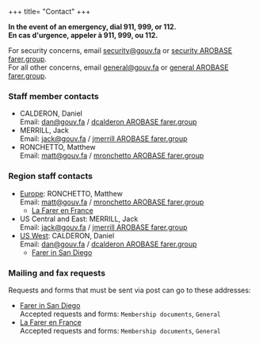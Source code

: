 +++
title= "Contact"
+++

**In the event of an emergency, dial 911, 999, or 112.**<br/>
**En cas d'urgence, appeler à 911, 999, ou 112.**

For security concerns, email [security@gouv.fa](mailto:security@gouv.fa) or [security AROBASE farer.group](mailto:security@farer.group).<br/>
For all other concerns, email [general@gouv.fa](mailto:general@gouv.fa) or [general AROBASE farer.group](mailto:general@farer.group).


### Staff member contacts
- CALDERON, Daniel<br/>
  Email: [dan@gouv.fa](mailto:dan@gouv.fa) / [dcalderon AROBASE farer.group](mailto:dcalderon@farer.group)
- MERRILL, Jack<br/>
  Email: [jack@gouv.fa](mailto:jack@gouv.fa) / [jmerrill AROBASE farer.group](mailto:jmerrill@farer.group)
- RONCHETTO, Matthew<br/>
  Email: [matt@gouv.fa](mailto:matt@gouv.fa) / [mronchetto AROBASE farer.group](mailto:mronchetto@farer.group)

### Region staff contacts
- [Europe](https://europe.farer): RONCHETTO, Matthew<br/>
  Email: [matt@gouv.fa](mailto:matt@gouv.fa) / [mronchetto AROBASE farer.group](mailto:mronchetto@farer.group)
  - [La Farer en France](https://france.europe.farer/en)
- US Central and East: MERRILL, Jack<br/>
  Email: [jack@gouv.fa](mailto:jack@gouv.fa) / [jmerrill AROBASE farer.group](mailto:jmerrill@farer.group)
- [US West](https://us.farer/west): CALDERON, Daniel<br/>
  Email: [dan@gouv.fa](mailto:dan@gouv.fa) / [dcalderon AROBASE farer.group](mailto:dcalderon@farer.group)
  - [Farer in San Diego](https://ksan.us.farer)

### Mailing and fax requests
Requests and forms that must be sent via post can go to these addresses:

- [Farer in San Diego](https://ksan.us.farer)<br/>
  Accepted requests and forms: `Membership documents`, `General`
- [La Farer en France](https://france.europe.farer/en)<br/>
  Accepted requests and forms: `Membership documents`, `General`
